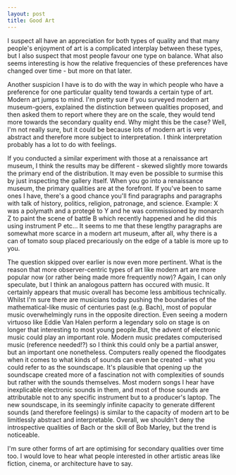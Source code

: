 ```yaml
---
layout: post
title: Good Art
---
```

I suspect all have an appreciation for both types of quality and that many people's enjoyment of art is a complicated interplay between these types, but I also suspect that most people favour one type on balance. What also seems interesting is how the relative frequencies of these preferences have changed over time - but more on that later.

Another suspicion I have is to do with the way in which people who have a preference for one particular quality tend towards a certain type of art. Modern art jumps to mind. I'm pretty sure if you surveyed modern art museum-goers, explained the distinction between qualities proposed, and then asked them to report where they are on the scale, they would tend more towards the secondary quality end. Why might this be the case? Well, I'm not really sure, but it could be because lots of modern art is very abstract and therefore more subject to interpretation. I think interpretation probably has a lot to do with feelings. 

If you conducted a similar experiment with those at a renaissance art museum, I think the results may be different - skewed slightly more towards the primary end of the distribution. It may even be possible to surmise this by just inspecting the gallery itself. When you go into a renaissance museum, the primary qualities are at the forefront. If you've been to same ones I have, there's a good chance you'll find paragraphs and paragraphs with talk of history, politics, religion, patronage, and science. Example: X was a polymath and a protegé to Y and he was commissioned by monarch Z to paint the scene of battle B which recently happened and he did this using instrument P etc... It seems to me that these lengthy paragraphs are somewhat more scarce in a modern art museum, after all, why there is a can of tomato soup placed precariously on the edge of a table is more up to you.

The question skipped over earlier is now even more pertinent. What is the reason that more observer-centric types of art like modern art are more popular now (or rather being made more frequently now)? Again, I can only speculate, but I think an analogous pattern has occured with music. It certainly appears that music overall has become less ambitious technically. Whilst I'm sure there are musicians today pushing the boundaries of the mathematical-like music of centuries past (e.g. Bach), most of popular music overwhelmingly runs in the opposite direction. Even seeing a modern virtuoso like Eddie Van Halen perform a legendary solo on stage is on longer that interesting to most young people.But, the advent of electronic music could play an important role. Modern music predates computerised music (reference needed!?) so I think this could only be a partial answer, but an important one nonetheless. Computers really opened the floodgates when it comes to what kinds of sounds can even be created - what you could refer to as the soundscape. It's plausible that opening up the soundscape created more of a fascination not with complexities of sounds but rather with the sounds themselves. Most modern songs I hear have inexplicable electronic sounds in them, and most of those sounds are attributable not to any specific instrument but to a producer's laptop. The new soundscape, in its seemingly infinite capacity to generate different sounds (and therefore feelings) is similar to the capacity of modern art to be limitlessly abstract and interpretable. Overall, we shouldn't deny the introspective qualities of Bach or the skill of Bob Marley, but the trend is noticeable. 

I'm sure other forms of art are optimising for secondary qualities over time too. I would love to hear what people interested in other artistic areas like fiction, cinema, or architecture have to say.
